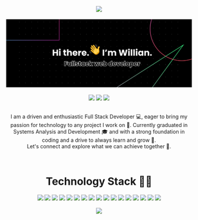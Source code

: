 <div align="center">
 <div>
    <img src="https://komarev.com/ghpvc/?username=willianlouza" />
  </div>
  <br />
  <div>
    <img src="https://raw.githubusercontent.com/willianlouza/willianlouza/master/assets/github-profile-banner-sm.png" />
  </div>
  <br />
  <div>
   <a href="mailto:willianlouza@gmail.com"><img src="https://img.shields.io/badge/Gmail-D14836?style=for-the-badge&logo=gmail&logoColor=white"/></a>
   <a href="https://www.linkedin.com/in/willian-louza/"><img src="https://img.shields.io/badge/LinkedIn-0077B5?style=for-the-badge&logo=linkedin&logoColor=white"/></a> <a href="https://www.hackerrank.com/willianlouza"><img src="https://img.shields.io/badge/-Hackerrank-2EC866?style=for-the-badge&logo=HackerRank&logoColor=white"/></a>
    
  </div>
  <br />
  <p>I am a driven and enthusiastic Full Stack Developer 💻, eager to bring my passion for technology to any project I work on 💜.
    Currently graduated in Systems Analysis and Development 🎓 and with a strong foundation in coding and a drive to always learn and grow 🌱.<br />
    Let's connect and explore what we can achieve together 🚀.
  </p>
  <br />
  <div>
    <h1>Technology Stack 👨‍💻</h1>
    <div>
      <img src="https://img.shields.io/badge/HTML5-E34F26?style=for-the-badge&logo=html5&logoColor=white" />
      <img src="https://img.shields.io/badge/CSS3-1572B6?style=for-the-badge&logo=css3&logoColor=white" />
      <img src="https://img.shields.io/badge/JavaScript-323330?style=for-the-badge&logo=javascript&logoColor=F7DF1E" />
      <img src="https://img.shields.io/badge/TypeScript-007ACC?style=for-the-badge&logo=typescript&logoColor=white" />
      <img src="https://img.shields.io/badge/Node.js-339933?style=for-the-badge&logo=nodedotjs&logoColor=white" />
      <img src="https://img.shields.io/badge/React-20232A?style=for-the-badge&logo=react&logoColor=61DAFB" />
      <img src="https://img.shields.io/badge/next.js-000000?style=for-the-badge&logo=nextdotjs&logoColor=white" />
      <img src="https://img.shields.io/badge/tailwindcss-%2338B2AC.svg?style=for-the-badge&logo=tailwind-css&logoColor=white" />
      <img src="https://img.shields.io/badge/express.js-%23404d59.svg?style=for-the-badge&logo=express&logoColor=%2361DAFB" />
      <img src="https://img.shields.io/badge/Prisma-3982CE?style=for-the-badge&logo=Prisma&logoColor=white" />
      <img src="https://img.shields.io/badge/Vercel-000000?style=for-the-badge&logo=vercel&logoColor=white" />
      <img src="https://img.shields.io/badge/MySQL-005C84?style=for-the-badge&logo=mysql&logoColor=white" />
      <img src="https://img.shields.io/badge/PostgreSQL-316192?style=for-the-badge&logo=postgresql&logoColor=white" />
      <img src="https://img.shields.io/badge/MongoDB-4EA94B?style=for-the-badge&logo=mongodb&logoColor=white" />
      <img src="https://img.shields.io/badge/VSCode-0078D4?style=for-the-badge&logo=visual%20studio%20code&logoColor=white" />
      <img src="https://img.shields.io/badge/GIT-E44C30?style=for-the-badge&logo=git&logoColor=white" />
      <img src="https://img.shields.io/badge/Figma-F24E1E?style=for-the-badge&logo=figma&logoColor=white" />
    </div>
  </div>
  <br />
  <img height="200" src="https://github-readme-stats.vercel.app/api/top-langs/?username=willianlouza&theme=radical&hide=html" />
 <!--
  <div>
    <h1>My Github Stats 📈</h1>
    <div>
       <div>
        <img height="200" src="https://github-readme-stats.vercel.app/api?username=willianlouza&count_private=true&show_icons=true&theme=radical&hide_border=true" />
        <img height="200" src="https://github-readme-stats.vercel.app/api/top-langs/?username=willianlouza&theme=radical&hide=html&hide_border=true" />
      </div>
      <div>
        <img src="https://github-readme-streak-stats.herokuapp.com/?user=willianlouza&theme=radical&hide_border=true" />
      </div>
    </div> 
--> 
   <!--START_SECTION:waka-->
   <!--END_SECTION:waka-->
  </div>
</div>
